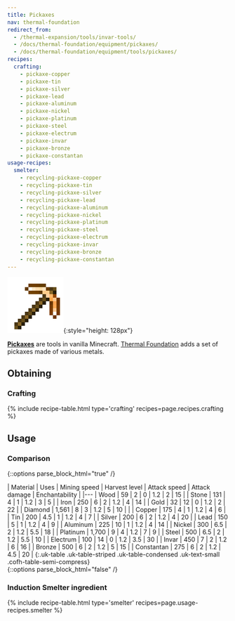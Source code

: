 ```yaml
---
title: Pickaxes
nav: thermal-foundation
redirect_from:
  - /thermal-expansion/tools/invar-tools/
  - /docs/thermal-foundation/equipment/pickaxes/
  - /docs/thermal-foundation/equipment/tools/pickaxes/
recipes:
  crafting:
    - pickaxe-copper
    - pickaxe-tin
    - pickaxe-silver
    - pickaxe-lead
    - pickaxe-aluminum
    - pickaxe-nickel
    - pickaxe-platinum
    - pickaxe-steel
    - pickaxe-electrum
    - pickaxe-invar
    - pickaxe-bronze
    - pickaxe-constantan
usage-recipes:
  smelter:
    - recycling-pickaxe-copper
    - recycling-pickaxe-tin
    - recycling-pickaxe-silver
    - recycling-pickaxe-lead
    - recycling-pickaxe-aluminum
    - recycling-pickaxe-nickel
    - recycling-pickaxe-platinum
    - recycling-pickaxe-steel
    - recycling-pickaxe-electrum
    - recycling-pickaxe-invar
    - recycling-pickaxe-bronze
    - recycling-pickaxe-constantan
---
```


![Pickaxes](/assets/images/thermal-foundation/pickaxes.gif){:style="height: 128px"}


**[Pickaxes](https://minecraft.gamepedia.com/Pickaxe)** are tools in vanilla
Minecraft. [Thermal Foundation](/docs/thermal-foundation/) adds a set of
pickaxes made of various metals.


Obtaining
---------

### Crafting
{% include recipe-table.html type='crafting' recipes=page.recipes.crafting %}


Usage
-----

### Comparison
{::options parse_block_html="true" /}
<div class="uk-overflow-container">
| Material | Uses | Mining speed | Harvest level | Attack speed | Attack damage | Enchantability |
|---
| Wood | 59 | 2 | 0 | 1.2 | 2 | 15 |
| Stone | 131 | 4 | 1 | 1.2 | 3 | 5 |
| Iron | 250 | 6 | 2 | 1.2 | 4 | 14 |
| Gold | 32 | 12 | 0 | 1.2 | 2 | 22 |
| Diamond | 1,561 | 8 | 3 | 1.2 | 5 | 10 |
|
| Copper | 175 | 4 | 1 | 1.2 | 4 | 6 |
| Tin | 200 | 4.5 | 1 | 1.2 | 4 | 7 |
| Silver | 200 | 6 | 2 | 1.2 | 4 | 20 |
| Lead | 150 | 5 | 1 | 1.2 | 4 | 9 |
| Aluminum | 225 | 10 | 1 | 1.2 | 4 | 14 |
| Nickel | 300 | 6.5 | 2 | 1.2 | 5.5 | 18 |
| Platinum | 1,700 | 9 | 4 | 1.2 | 7 | 9 |
| Steel | 500 | 6.5 | 2 | 1.2 | 5.5 | 10 |
| Electrum | 100 | 14 | 0 | 1.2 | 3.5 | 30 |
| Invar | 450 | 7 | 2 | 1.2 | 6 | 16 |
| Bronze | 500 | 6 | 2 | 1.2 | 5 | 15 |
| Constantan | 275 | 6 | 2 | 1.2 | 4.5 | 20 |
{:.uk-table .uk-table-striped .uk-table-condensed .uk-text-small .cofh-table-semi-compress}
</div>
{::options parse_block_html="false" /}

### Induction Smelter ingredient
{% include recipe-table.html type='smelter' recipes=page.usage-recipes.smelter %}
